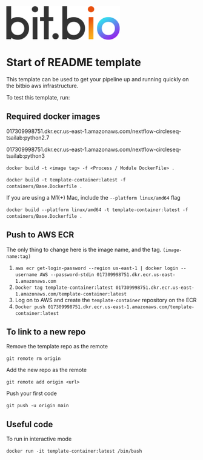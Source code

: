 <img src="assets/bit_bio_logo_new.svg" width="300">

# Start of README template

This template can be used to get your pipeline up and running quickly on the bitbio aws infrastructure.

To test this template, run: 



## Required docker images

017309998751.dkr.ecr.us-east-1.amazonaws.com/nextflow-circleseq-tsailab:python2.7

017309998751.dkr.ecr.us-east-1.amazonaws.com/nextflow-circleseq-tsailab:python3

`docker build -t <image tag> -f <Process / Module DockerFile> .`

`docker build -t template-container:latest -f containers/Base.Dockerfile .`

If you are using a M1(+) Mac, include the `--platform linux/amd64` flag

`docker build --platform linux/amd64 -t template-container:latest -f containers/Base.Dockerfile .`

## Push to AWS ECR 

The only thing to change here is the image name, and the tag. `(image-name:tag)`

1. `aws ecr get-login-password --region us-east-1 | docker login --username AWS --password-stdin 017309998751.dkr.ecr.us-east-1.amazonaws.com`
2. `Docker tag template-container:latest 017309998751.dkr.ecr.us-east-1.amazonaws.com/template-container:latest`
3. Log on to AWS and create the `template-container` repository on the ECR
4. `Docker push 017309998751.dkr.ecr.us-east-1.amazonaws.com/template-container:latest`

## To link to a new repo

Remove the template repo as the remote
 
`git remote rm origin`

Add the new repo as the remote

`git remote add origin <url>`

Push your first code 

`git push -u origin main`

## Useful code

To run in interactive mode 

`docker run -it template-container:latest /bin/bash`
